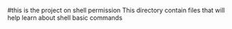 #this is the project on shell permission
This directory contain files that will help learn about shell basic commands
